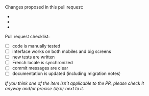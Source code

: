 Changes proposed in this pull request:

-
-
-

Pull request checklist:

- [ ] code is manually tested
- [ ] interface works on both mobiles and big screens
- [ ] new tests are written
- [ ] French locale is synchronized
- [ ] commit messages are clear
- [ ] documentation is updated (including migration notes)

_If you think one of the item isn’t applicable to the PR, please check it
anyway and/or precise `(N/A)` next to it._
